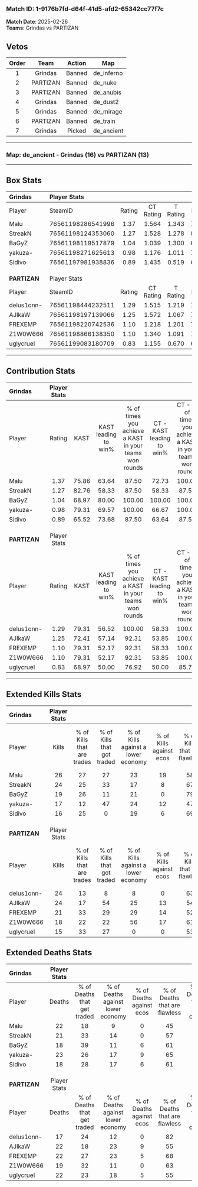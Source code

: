 ### Match ID: 1-9176b7fd-d64f-41d5-afd2-65342cc77f7c  
**Match Date**: 2025-02-26  
**Teams**: Grindas vs PARTIZAN  

## Vetos  

| Order | Team | Action | Map |
| :---: | :--: | :----: | --- |
| 1 | Grindas | Banned | de_inferno |
| 2 | PARTIZAN | Banned | de_nuke |
| 3 | PARTIZAN | Banned | de_anubis |
| 4 | Grindas | Banned | de_dust2 |
| 5 | Grindas | Banned | de_mirage |
| 6 | PARTIZAN | Banned | de_train |
| 7 | Grindas | Picked | de_ancient |

---  

### **Map**: de_ancient - Grindas (16) vs PARTIZAN (13)  
---  

## Box Stats  

| **Grindas**  | Player Stats      |        |           |          |       |       |       |         |        |      |     |
| :- | :- | :-: | :-: | :-: | :-: | :-: | :-: | :-: | :-: | :-: | :-: |
| Player       | SteamID           | Rating | CT Rating | T Rating | KAST  |  ADR  | Kills | Assists | Deaths | K/D  | HS% |
| Malu         | 76561198286541996 |  1.37  |   1.564   |  1.343   | 75.86 | 111.5 |  26   |    9    |   22   | 1.18 | 57  |
| StreakN      | 76561198124353060 |  1.27  |   1.528   |  1.278   | 82.76 | 79.1  |  24   |    5    |   21   | 1.14 | 62  |
| BaGyZ        | 76561198119517879 |  1.04  |   1.039   |  1.300   | 68.97 | 71.1  |  19   |    4    |   18   | 1.06 | 36  |
| yakuza-      | 76561198271625613 |  0.98  |   1.176   |  1.011   | 79.31 | 70.9  |  17   |    8    |   23   | 0.74 | 76  |
| Sidivo       | 76561197981938836 |  0.89  |   1.435   |  0.519   | 65.52 | 56.2  |  16   |    6    |   18   | 0.89 | 62  |
|              |                   |        |           |          |       |       |       |         |        |      |     |
|              |                   |        |           |          |       |       |       |         |        |      |     |
|              |                   |        |           |          |       |       |       |         |        |      |     |
| **PARTIZAN** | Player Stats      |        |           |          |       |       |       |         |        |      |     |
| Player       | SteamID           | Rating | CT Rating | T Rating | KAST  |  ADR  | Kills | Assists | Deaths | K/D  | HS% |
| delus1onn-   | 76561198444232511 |  1.29  |   1.515   |  1.219   | 79.31 | 73.1  |  24   |    5    |   17   | 1.41 | 33  |
| AJlkaW       | 76561198197139066 |  1.25  |   1.572   |  1.067   | 72.41 | 102.9 |  24   |    7    |   22   | 1.09 | 41  |
| FREXEMP      | 76561198220742536 |  1.10  |   1.218   |  1.201   | 79.31 | 65.5  |  21   |    8    |   22   | 0.95 | 61  |
| Z1W0W666     | 76561198866138350 |  1.10  |   1.340   |  1.091   | 79.31 | 74.9  |  18   |   10    |   19   | 0.95 | 55  |
| uglycrueI    | 76561199083180709 |  0.83  |   1.155   |  0.670   | 68.97 | 60.3  |  15   |    8    |   22   | 0.68 | 53  |
---  

## Contribution Stats  

| **Grindas**  | Player Stats |       |                      |                                                        |                           |                                                             |                          |                                                            |
| :- | :-: | :-: | :-: | :-: | :-: | :-: | :-: | :-: |
| Player       |    Rating    | KAST  | KAST leading to win% | % of times you achieve a KAST in your teams won rounds | CT - KAST leading to win% | CT - % of times you achieve a KAST in your teams won rounds | T - KAST leading to win% | T - % of times you achieve a KAST in your teams won rounds |
| Malu         |     1.37     | 75.86 |        63.64         |                         87.50                          |           72.73           |                           100.00                            |          54.55           |                           75.00                            |
| StreakN      |     1.27     | 82.76 |        58.33         |                         87.50                          |           58.33           |                            87.50                            |          58.33           |                           87.50                            |
| BaGyZ        |     1.04     | 68.97 |        80.00         |                         100.00                         |          100.00           |                           100.00                            |          66.67           |                           100.00                           |
| yakuza-      |     0.98     | 79.31 |        69.57         |                         100.00                         |           66.67           |                           100.00                            |          72.73           |                           100.00                           |
| Sidivo       |     0.89     | 65.52 |        73.68         |                         87.50                          |           63.64           |                            87.50                            |          87.50           |                           87.50                            |
|              |              |       |                      |                                                        |                           |                                                             |                          |                                                            |
|              |              |       |                      |                                                        |                           |                                                             |                          |                                                            |
|              |              |       |                      |                                                        |                           |                                                             |                          |                                                            |
| **PARTIZAN** | Player Stats |       |                      |                                                        |                           |                                                             |                          |                                                            |
| Player       |    Rating    | KAST  | KAST leading to win% | % of times you achieve a KAST in your teams won rounds | CT - KAST leading to win% | CT - % of times you achieve a KAST in your teams won rounds | T - KAST leading to win% | T - % of times you achieve a KAST in your teams won rounds |
| delus1onn-   |     1.29     | 79.31 |        56.52         |                         100.00                         |           58.33           |                           100.00                            |          54.55           |                           100.00                           |
| AJlkaW       |     1.25     | 72.41 |        57.14         |                         92.31                          |           53.85           |                           100.00                            |          62.50           |                           83.33                            |
| FREXEMP      |     1.10     | 79.31 |        52.17         |                         92.31                          |           58.33           |                           100.00                            |          45.45           |                           83.33                            |
| Z1W0W666     |     1.10     | 79.31 |        52.17         |                         92.31                          |           53.85           |                           100.00                            |          50.00           |                           83.33                            |
| uglycrueI    |     0.83     | 68.97 |        50.00         |                         76.92                          |           50.00           |                            85.71                            |          50.00           |                           66.67                            |
---  

## Extended Kills Stats  

| **Grindas**  | Player Stats |                            |                            |                                    |                         |                              |                                 |                                       |                    |           |
| :- | :-: | :-: | :-: | :-: | :-: | :-: | :-: | :-: | :-: | :-: |
| Player       |    Kills     | % of Kills that are trades | % of Kills that got traded | % of Kills against a lower economy | % of Kills against ecos | % of Kills that are flawless | % of Kills that are close duels | % of Kills that are assisted by flash | Pistol Round Kills | AWP Kills |
| Malu         |      26      |             27             |             27             |                 23                 |           19            |              58              |               15                |                   8                   |         1          |     2     |
| StreakN      |      24      |             25             |             33             |                 17                 |            8            |              67              |                0                |                   0                   |         4          |     0     |
| BaGyZ        |      19      |             26             |             11             |                 21                 |            0            |              79              |               11                |                   5                   |         2          |     2     |
| yakuza-      |      17      |             12             |             47             |                 24                 |           12            |              47              |                6                |                  12                   |         1          |     0     |
| Sidivo       |      16      |             25             |             0              |                 19                 |            6            |              69              |                6                |                   0                   |         1          |     0     |
|              |              |                            |                            |                                    |                         |                              |                                 |                                       |                    |           |
|              |              |                            |                            |                                    |                         |                              |                                 |                                       |                    |           |
|              |              |                            |                            |                                    |                         |                              |                                 |                                       |                    |           |
| **PARTIZAN** | Player Stats |                            |                            |                                    |                         |                              |                                 |                                       |                    |           |
| Player       |    Kills     | % of Kills that are trades | % of Kills that got traded | % of Kills against a lower economy | % of Kills against ecos | % of Kills that are flawless | % of Kills that are close duels | % of Kills that are assisted by flash | Pistol Round Kills | AWP Kills |
| delus1onn-   |      24      |             13             |             8              |                 8                  |            0            |              63              |                8                |                   0                   |         4          |    17     |
| AJlkaW       |      24      |             17             |             54             |                 25                 |           13            |              54              |                8                |                  25                   |         1          |     0     |
| FREXEMP      |      21      |             33             |             29             |                 29                 |           14            |              52              |                0                |                   5                   |         0          |     0     |
| Z1W0W666     |      18      |             22             |             22             |                 56                 |           17            |              61              |                6                |                   6                   |         2          |     0     |
| uglycrueI    |      15      |             33             |             27             |                 0                  |            0            |              53              |               20                |                  13                   |         1          |     0     |
## Extended Deaths Stats  

| **Grindas**  | Player Stats |                             |                                   |                          |                               |                            |                           |               |
| :- | :-: | :-: | :-: | :-: | :-: | :-: | :-: | :-: |
| Player       |    Deaths    | % of Deaths that get traded | % of Deaths against lower economy | % of Deaths against ecos | % of Deaths that are flawless | % of Deaths that are close | % of Deaths while blinded | Deaths to AWP |
| Malu         |      22      |             18              |                 9                 |            0             |              45               |             23             |             9             |       5       |
| StreakN      |      21      |             33              |                14                 |            0             |              57               |             0              |            10             |       5       |
| BaGyZ        |      18      |             39              |                11                 |            6             |              61               |             0              |            11             |       2       |
| yakuza-      |      23      |             26              |                17                 |            9             |              65               |             4              |            13             |       2       |
| Sidivo       |      18      |             28              |                17                 |            6             |              61               |             11             |             6             |       3       |
|              |              |                             |                                   |                          |                               |                            |                           |               |
|              |              |                             |                                   |                          |                               |                            |                           |               |
|              |              |                             |                                   |                          |                               |                            |                           |               |
| **PARTIZAN** | Player Stats |                             |                                   |                          |                               |                            |                           |               |
| Player       |    Deaths    | % of Deaths that get traded | % of Deaths against lower economy | % of Deaths against ecos | % of Deaths that are flawless | % of Deaths that are close | % of Deaths while blinded | Deaths to AWP |
| delus1onn-   |      17      |             24              |                12                 |            0             |              82               |             0              |             6             |       1       |
| AJlkaW       |      22      |             18              |                23                 |            9             |              55               |             14             |             5             |       2       |
| FREXEMP      |      22      |             27              |                23                 |            5             |              68               |             0              |             0             |       0       |
| Z1W0W666     |      19      |             32              |                11                 |            0             |              63               |             16             |             0             |       0       |
| uglycrueI    |      22      |             23              |                18                 |            5             |              55               |             9              |            14             |       1       |

